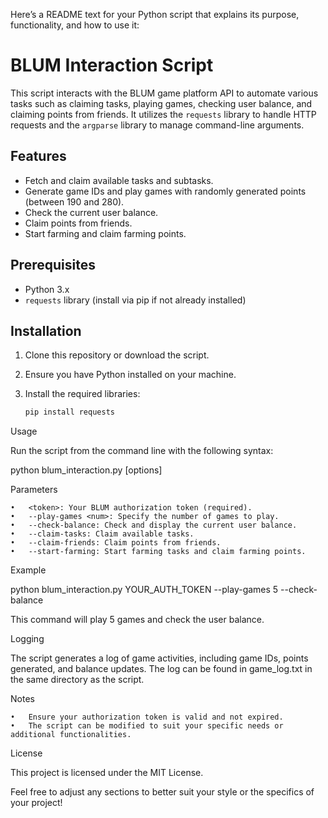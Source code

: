 Here’s a README text for your Python script that explains its purpose, functionality, and how to use it:

# BLUM Interaction Script

This script interacts with the BLUM game platform API to automate various tasks such as claiming tasks, playing games, checking user balance, and claiming points from friends. It utilizes the `requests` library to handle HTTP requests and the `argparse` library to manage command-line arguments.

## Features

- Fetch and claim available tasks and subtasks.
- Generate game IDs and play games with randomly generated points (between 190 and 280).
- Check the current user balance.
- Claim points from friends.
- Start farming and claim farming points.

## Prerequisites

- Python 3.x
- `requests` library (install via pip if not already installed)

## Installation

1. Clone this repository or download the script.
2. Ensure you have Python installed on your machine.
3. Install the required libraries:

   ```bash
   pip install requests

Usage

Run the script from the command line with the following syntax:

python blum_interaction.py <token> [options]

Parameters

	•	<token>: Your BLUM authorization token (required).
	•	--play-games <num>: Specify the number of games to play.
	•	--check-balance: Check and display the current user balance.
	•	--claim-tasks: Claim available tasks.
	•	--claim-friends: Claim points from friends.
	•	--start-farming: Start farming tasks and claim farming points.

Example

python blum_interaction.py YOUR_AUTH_TOKEN --play-games 5 --check-balance

This command will play 5 games and check the user balance.

Logging

The script generates a log of game activities, including game IDs, points generated, and balance updates. The log can be found in game_log.txt in the same directory as the script.

Notes

	•	Ensure your authorization token is valid and not expired.
	•	The script can be modified to suit your specific needs or additional functionalities.

License

This project is licensed under the MIT License.

Feel free to adjust any sections to better suit your style or the specifics of your project!
